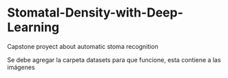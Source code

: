 # Stomatal-Density-with-Deep-Learning
Capstone proyect about automatic stoma recognition

Se debe agregar la carpeta datasets para que funcione, esta contiene a las imágenes
